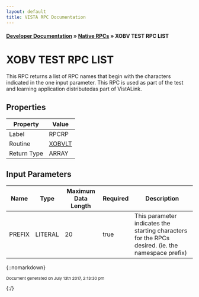 ```yaml
---
layout: default
title: VISTA RPC Documentation
---
```


#### [Developer Documentation](../index) &#187; [Native RPCs](TableOfContents) &#187; XOBV TEST RPC LIST<br/>
# XOBV TEST RPC LIST

This RPC returns a list of RPC names that begin with the characters indicated in the one input parameter. This RPC is used as part of the test and learning application distributedas part of VistALink.

## Properties

Property | Value
--- | ---
Label | RPCRP
Routine | [XOBVLT](http://code.osehra.org/dox/Routine_XOBVLT_source.html)
Return Type | ARRAY


## Input Parameters

Name | Type | Maximum Data Length | Required | Description
--- | --- | --- | --- | ---
PREFIX | LITERAL | 20 | true | This parameter indicates the starting characters for the RPCs desired. (ie. the namespace prefix)



{::nomarkdown} <br/><p style="font-size: 11px">Document generated on July 13th 2017, 2:13:30 pm</p>{:/}